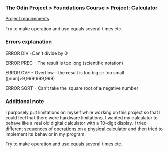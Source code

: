 ### The Odin Project > Foundations Course > Project: Calculator

[Project requirements](https://www.theodinproject.com/lessons/foundations-calculator)

Try to make operation and use equals several times etc.

### Errors explanation
ERROR DIV -Can't divide by 0

ERROR PREC - The result is too long (scientific notation)

ERROR OVF - Overflow - the result is too big or too small ([num]>9,999,999,999)

ERROR SQRT - Can't take the square root of a negative number

### Additional note
I purposely put limitations on myself while working on this project so that I could feel that there were hardware limitations. I wanted my calculator to behave like a real old digital calculator with a 10-digit display. I tried different sequences of operations on a physical calculator and then tried to implement its behavior in my program.

Try to make operation and use equals several times etc.
